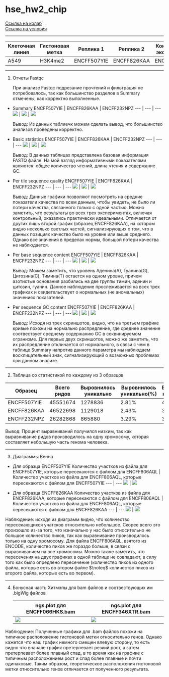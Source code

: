 # hse_hw2_chip

[Ссылка на колаб](https://colab.research.google.com/drive/1cnSsux6vQHfxGYYd3DwXDIJ9jJ8b69io?usp=sharing)<br>
[Ссылка на условия](https://docs.google.com/document/d/1bPVShA20DJureQI5SPLIb8_Ls3vTnrX46WunIZkpgFk/edit)

---
Клеточная линия | Гистоновая метка | Реплика 1 | Реплика 2 | Контрольный эксперимент 
--- | --- | --- | --- | ---
A549 | H3K4me2 | ENCFF507YIE | ENCFF826KAA | ENCFF232NPZ

---
1. Отчеты Fastqc
 
   При анализе Fastqc подрезание прочтений и фильтрация не потребовалось, так как большинство разделов в Summary отмечены, как корректно выполненные. 
   
  * Summary
     ENCFF507YIE | ENCFF826KAA | ENCFF232NPZ 
     --- | --- | --- 
     ![](https://github.com/ulvivl/hse_hw2_chip/blob/main/img/YIE_summary.png) | ![](https://github.com/ulvivl/hse_hw2_chip/blob/main/img/KAA_summary.png) | ![](https://github.com/ulvivl/hse_hw2_chip/blob/main/img/NPZ_summary.png)
      
     Вывод: Из данных таблиечк можем сделать вывод, что большинство анализов проведены корректно.
   
  * Basic statistics
     ENCFF507YIE | ENCFF826KAA | ENCFF232NPZ 
     --- | --- | --- 
     ![](https://github.com/ulvivl/hse_hw2_chip/blob/main/img/YIE_bas_stat.png) | ![](https://github.com/ulvivl/hse_hw2_chip/blob/main/img/KAA_bas_stat.png) | ![](https://github.com/ulvivl/hse_hw2_chip/blob/main/img/NPZ_bas_stat.png)
  
     Вывод: В данных таблицах представлена базовая информация FASTQ файле. На мой взгляд информативными показателями являются: общее количество чтений, длина чтения и содержание GC.
   
  * Per tile sequence quality
     ENCFF507YIE | ENCFF826KAA | ENCFF232NPZ 
     --- | --- | --- 
     ![](https://github.com/ulvivl/hse_hw2_chip/blob/main/img/YIE_per_tile_seq_q.png) | ![](https://github.com/ulvivl/hse_hw2_chip/blob/main/img/KAA_per_tile_seq_q.png) | ![](https://github.com/ulvivl/hse_hw2_chip/blob/main/img/NPZ_per_tile_seq_q.png)
      
     Вывод: Данные графики позволяют посмотреть на средние показатели качества по всем данным, чтобы увидеть, не было ли потери качества, связанного только с одной частью. Можно заметить, что результаты во всех трех экспериментах, включая контрольный, оказались практически идеальными. Отличается от других лишь второй график (образец ENCFF826KAA), на котором видно несколько светлых частей, сигнализирующих о том, что в данных позициях качество было на уровне или выше среднего. Однако все значения в пределах нормы, большой потери качества не наблюдается.
      
  * Per base sequence content
     ENCFF507YIE | ENCFF826KAA | ENCFF232NPZ 
     --- | --- | --- 
     ![](https://github.com/ulvivl/hse_hw2_chip/blob/main/img/YIE_per_base_seq_content.png) | ![](https://github.com/ulvivl/hse_hw2_chip/blob/main/img/KAA_per_base_seq_content.png) | ![](https://github.com/ulvivl/hse_hw2_chip/blob/main/img/NPZ_per_base_seq_content.png)
      
     Вывод: Можем заметить, что уровень Аденина(А), Гуанина(G), Цитозина(C), Тимина(T) остается на одном уровне, причем азотистые основания разбились на две группы тимин, аденин и цитозин, гуанин. Данное наблюдение прослеживается на всех трех графиках и свидетельствует о нормальных (не аномальных) значениях показателей.
      
  * Per sequence GC content
     ENCFF507YIE | ENCFF826KAA | ENCFF232NPZ 
     --- | --- | --- 
     ![](https://github.com/ulvivl/hse_hw2_chip/blob/main/img/YIE_per_seq_GC_content.png) | ![](https://github.com/ulvivl/hse_hw2_chip/blob/main/img/KAA_per_seq_GC_content.png) | ![](https://github.com/ulvivl/hse_hw2_chip/blob/main/img/NPZ_per_seq_GC_content.png)
      
     Вывод: Исходя из трех скриншотов, видно, что на третьем графике кривые похожи на нормально распредление, где среднее значение соотвествует среднему содержанию GC в секвинируемом огранизме. Для первых двух скриншотов, можно же заметить, что их распредление откличается от нормального, в связи с чем в таблице Summary напротив данного параметра мы наблюдаем восклицательный знак, сигнализирующий о возможных проблемах при данном анализе.
  
---
2. Таблица со статистикой по каждому из 3 образцов

  Образец | Всего ридов | Выровнилось уникально | Выровнилось уникально(%) |	Выровнилось неуникально | Выровнилось неуникально(%) | Не выровнилось | Не выровнилось(%)
  --- | --- | --- | --- | --- | --- | --- | --- 
  ENCFF507YIE | 45551674 | 1278836 | 2.81% | 4569570 | 10.03% | 39703268	| 87.16%
  ENCFF826KAA	| 46522698 | 1129018	| 2.43%	| 3765869	| 8.09%	| 41627811	| 89.48%
  ENCFF232NPZ	| 26282868 | 865880	| 3.29%	| 3363247 |	12.80%	| 22053741	| 83.91%

  Вывод: Процент выравниваний получился низким, так как выравнивание ридов производилось на одну хромосому, которая составляет небольшую часть генома человека.
  
---
3. Диаграммы Венна
   
  * Для образца ENCFF507YIE
     Количество участков из файла для ENCFF507YIE, которые пересекаются с файлом для ENCFF806AQL  | Количество участков из файла для ENCFF806AQL, которые пересекаются с файлом для ENCFF507YIE
     --- | --- 
     ![](https://github.com/ulvivl/hse_hw2_chip/blob/main/img/YIE_with_AQL.png) | ![](https://github.com/ulvivl/hse_hw2_chip/blob/main/img/AQL_with_YIE.png)
     
  * Для образца ENCFF826KAA
     Количество участков из файла для ENCFF826KAA, которые пересекаются с файлом для ENCFF806AQL  | Количество участков из файла для ENCFF806AQL, которые пересекаются с файлом для ENCFF826KAA
     --- | --- 
     ![](https://github.com/ulvivl/hse_hw2_chip/blob/main/img/KAA_with_AQL.png) | ![](https://github.com/ulvivl/hse_hw2_chip/blob/main/img/AQL_with_KAA.png)

Наблюдение: исходя из диаграмм видно, что количество пересекающихся учатсков относительно небольшое. Скорее всего это произошло из-за того, что изначально у нас было относительно не большое количество пиков, так как выравнивание производилось только на одну хромосому. Для файла ENCFF806AQL, взятого из ENCODE, количество пиков же гораздо больше, в связи с выравниванием на все хромосомы. Можно также заметить, что пересечения на двух графиках в одной таблице не совпадают, в силу того как было опредлено пересечение (количество пиков из одного файла, которые есть во втором файле $\noteq$ количество пиков из второго файла, которые есть во первом).

---
4. Бонусная часть
    Хитмэпы для bam файлов и соотвествующих им .bigWig файлов
    
    ngs.plot для ENCFF066HKS.bam | ngs.plot для ENCFF346XTR.bam
     --- | --- 
     ![](https://github.com/ulvivl/hse_hw2_chip/blob/main/img/NIR.png) | ![](https://github.com/ulvivl/hse_hw2_chip/blob/main/img/UVW.png)
     
Наблюдение: Полученные графики для .bam файлов похожи на типичное расположение гистоновой метки относительно генов. Однако кажется что наш график немного смещен влевую сторону, то есть видно что вначале график претерпевает резкий рост, а затем претерпевает более плавный спад, в то время как на графике с типичным расположением рост и спад более плавные и почти одинаковые. Таким образом, теоретическое расположения гистоновой метки относительно генов отличается от полученного результата.
